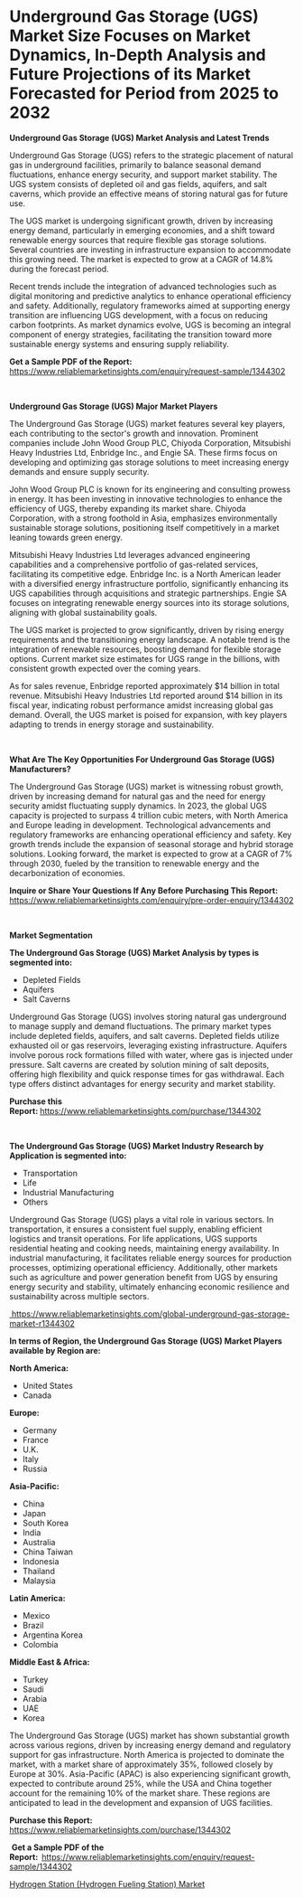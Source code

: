 <p><h1>Underground Gas Storage (UGS) Market Size Focuses on Market Dynamics, In-Depth Analysis and Future Projections of its Market Forecasted for Period from 2025 to 2032</h1></p><p><strong>Underground Gas Storage (UGS) Market Analysis and Latest Trends</strong></p>
<p><p>Underground Gas Storage (UGS) refers to the strategic placement of natural gas in underground facilities, primarily to balance seasonal demand fluctuations, enhance energy security, and support market stability. The UGS system consists of depleted oil and gas fields, aquifers, and salt caverns, which provide an effective means of storing natural gas for future use.</p><p>The UGS market is undergoing significant growth, driven by increasing energy demand, particularly in emerging economies, and a shift toward renewable energy sources that require flexible gas storage solutions. Several countries are investing in infrastructure expansion to accommodate this growing need. The market is expected to grow at a CAGR of 14.8% during the forecast period.</p><p>Recent trends include the integration of advanced technologies such as digital monitoring and predictive analytics to enhance operational efficiency and safety. Additionally, regulatory frameworks aimed at supporting energy transition are influencing UGS development, with a focus on reducing carbon footprints. As market dynamics evolve, UGS is becoming an integral component of energy strategies, facilitating the transition toward more sustainable energy systems and ensuring supply reliability.</p></p>
<p><strong>Get a Sample PDF of the Report:&nbsp;</strong> <a href="https://www.reliablemarketinsights.com/enquiry/request-sample/1344302?utm_campaign=3517&utm_medium=2&utm_source=Github&utm_content=ia&utm_term=07042025&utm_id=underground-gas-storage-ugs">https://www.reliablemarketinsights.com/enquiry/request-sample/1344302</a></p>
<p>&nbsp;</p>
<p><strong>Underground Gas Storage (UGS) Major Market Players</strong></p>
<p><p>The Underground Gas Storage (UGS) market features several key players, each contributing to the sector's growth and innovation. Prominent companies include John Wood Group PLC, Chiyoda Corporation, Mitsubishi Heavy Industries Ltd, Enbridge Inc., and Engie SA. These firms focus on developing and optimizing gas storage solutions to meet increasing energy demands and ensure supply security.</p><p>John Wood Group PLC is known for its engineering and consulting prowess in energy. It has been investing in innovative technologies to enhance the efficiency of UGS, thereby expanding its market share. Chiyoda Corporation, with a strong foothold in Asia, emphasizes environmentally sustainable storage solutions, positioning itself competitively in a market leaning towards green energy.</p><p>Mitsubishi Heavy Industries Ltd leverages advanced engineering capabilities and a comprehensive portfolio of gas-related services, facilitating its competitive edge. Enbridge Inc. is a North American leader with a diversified energy infrastructure portfolio, significantly enhancing its UGS capabilities through acquisitions and strategic partnerships. Engie SA focuses on integrating renewable energy sources into its storage solutions, aligning with global sustainability goals.</p><p>The UGS market is projected to grow significantly, driven by rising energy requirements and the transitioning energy landscape. A notable trend is the integration of renewable resources, boosting demand for flexible storage options. Current market size estimates for UGS range in the billions, with consistent growth expected over the coming years.</p><p>As for sales revenue, Enbridge reported approximately $14 billion in total revenue. Mitsubishi Heavy Industries Ltd reported around $14 billion in its fiscal year, indicating robust performance amidst increasing global gas demand. Overall, the UGS market is poised for expansion, with key players adapting to trends in energy storage and sustainability.</p></p>
<p>&nbsp;</p>
<p><strong>What Are The Key Opportunities For Underground Gas Storage (UGS) Manufacturers?</strong></p>
<p><p>The Underground Gas Storage (UGS) market is witnessing robust growth, driven by increasing demand for natural gas and the need for energy security amidst fluctuating supply dynamics. In 2023, the global UGS capacity is projected to surpass 4 trillion cubic meters, with North America and Europe leading in development. Technological advancements and regulatory frameworks are enhancing operational efficiency and safety. Key growth trends include the expansion of seasonal storage and hybrid storage solutions. Looking forward, the market is expected to grow at a CAGR of 7% through 2030, fueled by the transition to renewable energy and the decarbonization of economies.</p></p>
<p><strong>Inquire or Share Your Questions If Any Before Purchasing This Report:</strong> <a href="https://www.reliablemarketinsights.com/enquiry/pre-order-enquiry/1344302?utm_campaign=3517&utm_medium=2&utm_source=Github&utm_content=ia&utm_term=07042025&utm_id=underground-gas-storage-ugs">https://www.reliablemarketinsights.com/enquiry/pre-order-enquiry/1344302</a></p>
<p>&nbsp;</p>
<p><strong>Market Segmentation</strong></p>
<p><strong>The Underground Gas Storage (UGS) Market Analysis by types is segmented into:</strong></p>
<p><ul><li>Depleted Fields</li><li>Aquifers</li><li>Salt Caverns</li></ul></p>
<p><p>Underground Gas Storage (UGS) involves storing natural gas underground to manage supply and demand fluctuations. The primary market types include depleted fields, aquifers, and salt caverns. Depleted fields utilize exhausted oil or gas reservoirs, leveraging existing infrastructure. Aquifers involve porous rock formations filled with water, where gas is injected under pressure. Salt caverns are created by solution mining of salt deposits, offering high flexibility and quick response times for gas withdrawal. Each type offers distinct advantages for energy security and market stability.</p></p>
<p><strong>Purchase this Report:&nbsp;</strong><a href="https://www.reliablemarketinsights.com/purchase/1344302?utm_campaign=3517&utm_medium=2&utm_source=Github&utm_content=ia&utm_term=07042025&utm_id=underground-gas-storage-ugs">https://www.reliablemarketinsights.com/purchase/1344302</a></p>
<p>&nbsp;</p>
<p><strong>The Underground Gas Storage (UGS) Market Industry Research by Application is segmented into:</strong></p>
<p><ul><li>Transportation</li><li>Life</li><li>Industrial Manufacturing</li><li>Others</li></ul></p>
<p><p>Underground Gas Storage (UGS) plays a vital role in various sectors. In transportation, it ensures a consistent fuel supply, enabling efficient logistics and transit operations. For life applications, UGS supports residential heating and cooking needs, maintaining energy availability. In industrial manufacturing, it facilitates reliable energy sources for production processes, optimizing operational efficiency. Additionally, other markets such as agriculture and power generation benefit from UGS by ensuring energy security and stability, ultimately enhancing economic resilience and sustainability across multiple sectors.</p></p>
<p><a href="https://www.reliablemarketinsights.com/global-underground-gas-storage-market-r1344302?utm_campaign=3517&utm_medium=2&utm_source=Github&utm_content=ia&utm_term=07042025&utm_id=underground-gas-storage-ugs">&nbsp;https://www.reliablemarketinsights.com/global-underground-gas-storage-market-r1344302</a></p>
<p><strong>In terms of Region, the Underground Gas Storage (UGS) Market Players available by Region are:</strong></p>
<p>
    <p> <strong> North America: </strong>
        <ul>
            <li>United States</li>
            <li>Canada</li>
        </ul>
        </p> 
    <p> <strong> Europe: </strong>
        <ul>
            <li>Germany</li>
            <li>France</li>
            <li>U.K.</li>
            <li>Italy</li>
            <li>Russia</li>
        </ul>
        </p> 
    <p> <strong> Asia-Pacific: </strong>
        <ul>
            <li>China</li>
            <li>Japan</li>
            <li>South Korea</li>
            <li>India</li>
            <li>Australia</li>
            <li>China Taiwan</li>
            <li>Indonesia</li>
            <li>Thailand</li>
            <li>Malaysia</li>
        </ul>
        </p> 
    <p> <strong> Latin America: </strong>
        <ul>
            <li>Mexico</li>
            <li>Brazil</li>
            <li>Argentina Korea</li>
            <li>Colombia</li>
        </ul>
        </p> 
    <p> <strong> Middle East & Africa: </strong>
        <ul>
            <li>Turkey</li>
            <li>Saudi</li>
            <li>Arabia</li>
            <li>UAE</li>
            <li>Korea</li>
        </ul>
    </p>
    </p>
<p><p>The Underground Gas Storage (UGS) market has shown substantial growth across various regions, driven by increasing energy demand and regulatory support for gas infrastructure. North America is projected to dominate the market, with a market share of approximately 35%, followed closely by Europe at 30%. Asia-Pacific (APAC) is also experiencing significant growth, expected to contribute around 25%, while the USA and China together account for the remaining 10% of the market share. These regions are anticipated to lead in the development and expansion of UGS facilities.</p></p>
<p><strong>Purchase this Report: </strong><a href="https://www.reliablemarketinsights.com/purchase/1344302?utm_campaign=3517&utm_medium=2&utm_source=Github&utm_content=ia&utm_term=07042025&utm_id=underground-gas-storage-ugs">https://www.reliablemarketinsights.com/purchase/1344302</a></p>
<p>&nbsp;<strong>Get a Sample PDF of the Report:&nbsp;&nbsp;</strong><a href="https://www.reliablemarketinsights.com/enquiry/request-sample/1344302?utm_campaign=3517&utm_medium=2&utm_source=Github&utm_content=ia&utm_term=07042025&utm_id=underground-gas-storage-ugs">https://www.reliablemarketinsights.com/enquiry/request-sample/1344302</a></p>
<p><strong></strong></p>
<p><p><a href="https://github.com/pichuaadh0/Market-Research-Report-List-1/blob/main/hydrogen-station-hydrogen-fueling-station-market.md?utm_campaign=3517&utm_medium=2&utm_source=Github&utm_content=ia&utm_term=07042025&utm_id=underground-gas-storage-ugs">Hydrogen Station (Hydrogen Fueling Station) Market</a></p></p>